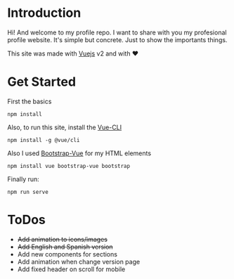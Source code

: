 # Introduction
Hi! And welcome to my profile repo. I want to share with you my profesional profile website. It's simple but concrete. Just to show the importants things. 

This site was made with [Vuejs](https://vuejs.org/) v2 and with :heart:

# Get Started
First the basics
```
npm install
```
Also, to run this site, install the [Vue-CLI](https://cli.vuejs.org/)
```
npm install -g @vue/cli
```

Also I used [Bootstrap-Vue](https://bootstrap-vue.js.org/) for my HTML elements
```
npm install vue bootstrap-vue bootstrap
```

Finally run:
```
npm run serve
```

# ToDos
- ~~Add animation to icons/images~~
- ~~Add English and Spanish version~~
- Add new components for sections
- Add animation when change version page
- Add fixed header on scroll for mobile
